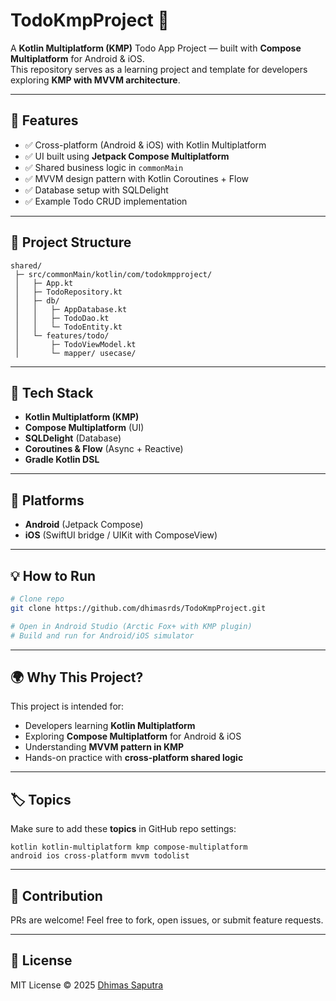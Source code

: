 # TodoKmpProject 📝

A **Kotlin Multiplatform (KMP)** Todo App Project — built with **Compose Multiplatform** for Android & iOS.  
This repository serves as a learning project and template for developers exploring **KMP with MVVM architecture**.

---

## 🚀 Features
- ✅ Cross-platform (Android & iOS) with Kotlin Multiplatform
- ✅ UI built using **Jetpack Compose Multiplatform**
- ✅ Shared business logic in `commonMain`
- ✅ MVVM design pattern with Kotlin Coroutines + Flow
- ✅ Database setup with SQLDelight
- ✅ Example Todo CRUD implementation

---

## 📂 Project Structure

```
shared/
 ├─ src/commonMain/kotlin/com/todokmpproject/
 │   ├─ App.kt
 │   ├─ TodoRepository.kt
 │   ├─ db/
 │   │   ├─ AppDatabase.kt
 │   │   ├─ TodoDao.kt
 │   │   └─ TodoEntity.kt
 │   └─ features/todo/
 │       ├─ TodoViewModel.kt
 │       └─ mapper/ usecase/
```

---

## 🔧 Tech Stack
- **Kotlin Multiplatform (KMP)**
- **Compose Multiplatform** (UI)
- **SQLDelight** (Database)
- **Coroutines & Flow** (Async + Reactive)
- **Gradle Kotlin DSL**

---

## 📱 Platforms
- **Android** (Jetpack Compose)
- **iOS** (SwiftUI bridge / UIKit with ComposeView)

---

## 💡 How to Run
```bash
# Clone repo
git clone https://github.com/dhimasrds/TodoKmpProject.git

# Open in Android Studio (Arctic Fox+ with KMP plugin)
# Build and run for Android/iOS simulator
```

---

## 🌍 Why This Project?
This project is intended for:
- Developers learning **Kotlin Multiplatform**
- Exploring **Compose Multiplatform** for Android & iOS
- Understanding **MVVM pattern in KMP**
- Hands-on practice with **cross-platform shared logic**

---

## 🏷️ Topics
Make sure to add these **topics** in GitHub repo settings:
```
kotlin kotlin-multiplatform kmp compose-multiplatform
android ios cross-platform mvvm todolist
```

---

## 📣 Contribution
PRs are welcome! Feel free to fork, open issues, or submit feature requests.

---

## 📄 License
MIT License © 2025 [Dhimas Saputra](https://github.com/dhimasrds)

